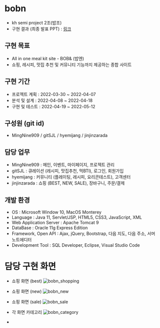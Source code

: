 # bobn
* kh semi project 2조(밥조)
* 구현 결과 (최종 발표 PPT) : [링크](https://drive.google.com/file/d/13Sx7vD2jpVSlgK1EhZEIV3CpE8b2gr4r/view?usp=sharing)

## 구현 목표
* All in one meal kit site - BOB& (밥엔)
* 쇼핑, 레시피, 맛집 추천 및 커뮤니티 기능까지 제공하는 종합 사이트

## 구현 기간
* 프로젝트 계획 : 2022-03-30 ~ 2022-04-07
* 분석 및 설계 : 2022-04-08 ~ 2022-04-18
* 구현 및 테스트 : 2022-04-19 ~ 2022-05-12

## 구성원 (git id)
* MingNine909 / gitSJL / hyemijang / jinjinzarada

## 담당 업무
* MingNine909 : 메인, 이벤트, 마이페이지, 프로젝트 관리
* gitSJL : 큐레이션 (레시피, 맛집추천, 먹BTI), 로그인, 회원가입
* hyemijang : 커뮤니티 (플레이팅, 레시피, 요리콘테스트), 고객센터
* jinjinzarada : 쇼핑 (BEST, NEW, SALE), 장바구니, 주문/결제

## 개발 환경
* OS :	Microsoft Window 10, MacOS Monterey
* Language : Java 11, Servlet/JSP, HTML5, CSS3, JavaScript, XML
* Web Application Server : Apache Tomcat 9
* DataBase : Oracle 11g Express Edition
* Framework, Open API : Ajax, jQuery, Bootstrap, 다음 지도, 다음 주소, 서머노트에디터
* Development Tool : SQL Developer, Eclipse, Visual Studio Code

# 담당 구현 화면
* 쇼핑 화면 (best)
![bobn_shopping](https://user-images.githubusercontent.com/97798479/185380770-e2bb997f-6041-47b3-8b79-f84297cc942e.gif)

* 쇼핑 화면 (new)
![bobn_new](https://user-images.githubusercontent.com/97798479/185381281-8d553eb9-681e-471b-a9fd-d7e4eecf50cb.gif)

* 쇼핑 화면 (sale)
![bobn_sale](https://user-images.githubusercontent.com/97798479/185381513-d9be3595-1883-4a96-9962-03d048962674.gif)

* 각 화면 카테고리 
![bobn_category](https://user-images.githubusercontent.com/97798479/185382408-5b1efaac-90f0-434f-af9b-22ba6915432b.gif)

* 
